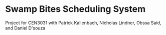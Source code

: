 # Swamp Bites Scheduling System
Project for CEN3031 with Patrick Kallenbach, Nicholas Lindner, Obssa Said, and Daniel D'souza
